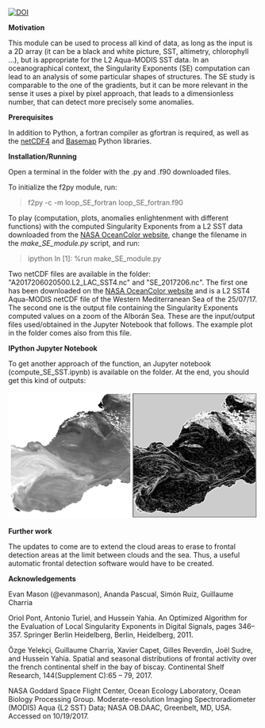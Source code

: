 
[![DOI](https://zenodo.org/badge/doi/10.5281/zenodo.1076424.svg)](https://zenodo.org/badge/latestdoi/113035085)


**Motivation**

This module can be used to process all kind of data, as long as the input is a 2D array (it can be a black and white picture, SST, altimetry, chlorophyll ...), but is appropriate for the L2 Aqua-MODIS SST data. In an oceanographical context, the Singularity Exponents (SE) computation can lead to an analysis of some particular shapes of structures. The SE study is comparable to the one of the gradients, but it can be more relevant in the sense it uses a pixel by pixel approach, that leads to a dimensionless number, that can detect more precisely some anomalies. 


**Prerequisites**

In addition to Python, a fortran compiler as gfortran is required, as well as the [netCDF4](https://github.com/Unidata/netcdf4-python) and [Basemap](https://matplotlib.org/basemap/) Python libraries.


**Installation/Running**

Open a terminal in the folder with the .py and .f90 downloaded files.


To initialize the f2py module, run:

> f2py -c -m loop_SE_fortran loop_SE_fortran.f90


To play (computation, plots, anomalies enlightenment with different functions) with the computed Singularity Exponents from a L2 SST data downloaded from the [NASA OceanColor website]( https://oceancolor.gsfc.nasa.gov/cgi/browse.pl), change the filename in the *make_SE_module.py* script, and run:

> ipython
> In [1]: %run make_SE_module.py

Two netCDF files are available in the folder: "A2017206020500.L2_LAC_SST4.nc" and "SE_2017206.nc". The first one has been downloaded on the [NASA OceanColor website]( https://oceancolor.gsfc.nasa.gov/cgi/browse.pl) and is a L2 SST4 Aqua-MODIS netCDF file of the Western Mediterranean Sea of the 25/07/17. The second one is the output file containing the Singularity Exponents computed values on a zoom of the Alborán Sea. These are the input/output files used/obtained in the Jupyter Notebook that follows. The example plot in the folder comes also from this file.


**IPython Jupyter Notebook**

To get another approach of the function, an Jupyter notebook (compute_SE_SST.ipynb) is available on the folder. At the end, you should get this kind of outputs:

![Reference SST_Computed_SE](SST_SE.png)


**Further work**

The updates to come are to extend the cloud areas to erase to frontal detection areas at the limit between clouds and the sea. Thus, a useful automatic frontal detection software would have to be created.

**Acknowledgements**

Evan Mason (@evanmason), Ananda Pascual, Simón Ruiz, Guillaume Charria

Oriol Pont, Antonio Turiel, and Hussein Yahia. An Optimized Algorithm for the Evaluation of Local Singularity Exponents in Digital Signals, pages 346–357. Springer Berlin Heidelberg, Berlin, Heidelberg, 2011.

Özge Yelekçi, Guillaume Charria, Xavier Capet, Gilles Reverdin, Joël Sudre, and Hussein Yahia. Spatial and seasonal distributions of frontal activity over the french continental shelf in the bay of biscay. Continental Shelf Research, 144(Supplement C):65 – 79, 2017.

NASA Goddard Space Flight Center, Ocean Ecology Laboratory, Ocean Biology Processing Group. Moderate-resolution Imaging Spectroradiometer (MODIS) Aqua {L2 SST} Data; NASA OB.DAAC, Greenbelt, MD, USA.
Accessed on 10/19/2017.
